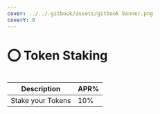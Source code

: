 ```yaml
---
cover: ../../.gitbook/assets/gitbook banner.png
coverY: 0
---
```


# ⭕ Token Staking

<figure><img src="../../.gitbook/assets/Captura de Tela 2023-02-23 às 18.44.10.png" alt=""><figcaption></figcaption></figure>

| Description        | APR% |
| ------------------ | ---- |
| Stake your Tokens  | 10%  |
